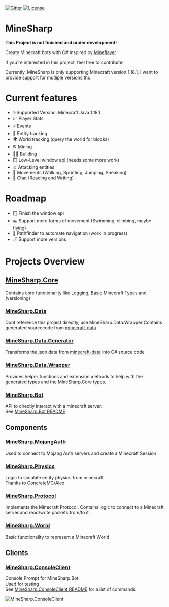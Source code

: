 
[![Gitter](https://img.shields.io/gitter/room/MineSharp-net/community?style=for-the-badge)](https://gitter.im/MineSharp-net/community?utm_source=badge&utm_medium=badge&utm_campaign=pr-badge)
[![License](https://img.shields.io/github/license/psu-de/MineSharp?style=for-the-badge)](https://github.com/psu-de/MineSharp/blob/main/LICENSE)


# MineSharp

**This Project is not finished and under development!**

Create Minecraft bots with C#
Inspired by [Mineflayer](https://github.com/PrismarineJS/mineflayer)

If you're interested in this project, feel free to contribute!

Currently, MineSharp is only supporting Minecraft version 1.18.1, I want to provide support for mutliple versions tho.

# Current features
 - ✨Supported Version: Minecraft Java 1.18.1
 - 📈 Player Stats
 - ⚡ Events
 - 🐖 Entity tracking
 - 🌍 World tracking (query the world for blocks)
 - ⛏️ Mining
 - 👷‍♂️ Building
 - 🪟 Low-Level window api (needs some more work)
 - ⚔️ Attacking entities
 - 🏃 Movements (Walking, Sprinting, Jumping, Sneaking)
 - 📝 Chat (Reading and Writing)

# Roadmap
  - 🪟 Finish the window api
  - 🏊 Support more forms of movement (Swimming, climbing, maybe flying)
  - 🔎 Pathfinder to automate navigation (work in progress)
  - 🪄 Support more versions


# Projects Overview
## [MineSharp.Core](https://github.com/psu-de/MineSharp/tree/main/MineSharp.Core)
Contains core functionality like Logging, Basic Minecraft Types and (versioning)

### [MineSharp.Data](https://github.com/psu-de/MineSharp/tree/main/Data/MineSharp.Data)
Dont reference this project directly, use MineSharp.Data.Wrapper
Contains generated sourcecode from [minecraft-data](https://github.com/PrismarineJS/minecraft-data)

### [MineSharp.Data.Generator](https://github.com/psu-de/MineSharp/tree/main/Data/MineSharp.Data.Generator)
Transforms the json data from [minecraft-data](https://github.com/PrismarineJS/minecraft-data) into C# source code

### [MineSharp.Data.Wrapper](https://github.com/psu-de/MineSharp/tree/main/Data/MineSharp.Data.Wrapper)
Provides helper functions and extension methods to help with the generated types and the MineSharp.Core types.

### [MineSharp.Bot](https://github.com/psu-de/MineSharp/tree/main/MineSharp.Bot)
 API to directly interact with a minecraft server. \
 See [MineSharp.Bot README](https://github.com/psu-de/MineSharp/tree/main/MineSharp.Bot)

## Components
### [MineSharp.MojangAuth](https://github.com/psu-de/MineSharp/tree/main/Components/MineSharp.MojangAuth)
Used to connect to Mojang Auth servers and create a Minecraft Session

### [MineSharp.Physics](https://github.com/psu-de/MineSharp/tree/main/Components/MineSharp.Physics)
Logic to simulate entity physics from minecraft\
Thanks to [ConcreteMC/Alex](https://github.com/ConcreteMC/Alex)

### [MineSharp.Protocol](https://github.com/psu-de/MineSharp/tree/main/Components/MineSharp.Protocol)
Implements the Minecraft Protocol. Contains logic to connect to a Minecraft server and read/write packets from/to it.

### [MineSharp.World](https://github.com/psu-de/MineSharp/tree/main/Components/MineSharp.World)
Basic functionality to represent a Minecraft World

## Clients
### [MineSharp.ConsoleClient](https://github.com/psu-de/MineSharp/tree/main/Clients/MineSharp.ConsoleClient)
Console Prompt for MineSharp.Bot\
Used for testing\
See [MineSharp.ConsoleClient README](https://github.com/psu-de/MineSharp/blob/main/Clients/MineSharp.ConsoleClient/README.md) for a list of commands

 ![MineSharp.ConsoleClient](https://i.ibb.co/HgYtkN0/Bild-2022-07-20-141355981.png)
